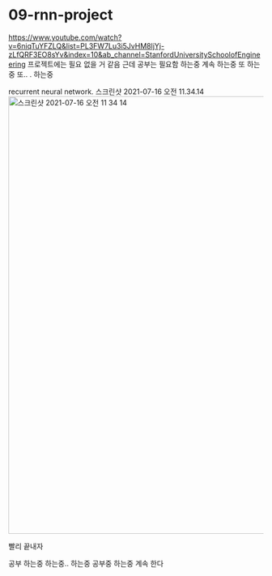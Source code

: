 # 09-rnn-project
https://www.youtube.com/watch?v=6niqTuYFZLQ&list=PL3FW7Lu3i5JvHM8ljYj-zLfQRF3EO8sYv&index=10&ab_channel=StanfordUniversitySchoolofEngineering
프로젝트에는 필요 없을 거 같음
근데 공부는 필요함
하는중
계속 하는중
또 하는중
또..
.
하는중



recurrent neural network.
스크린샷 2021-07-16 오전 11.34.14<img width="864" alt="스크린샷 2021-07-16 오전 11 34 14" src="https://user-images.githubusercontent.com/82641488/125882848-63a00113-c8e0-4aae-b33d-4d90d5651404.png">



 
빨리 끝내자

공부
하는중
하는중..
하는중
공부중
하는중
계속 한다
